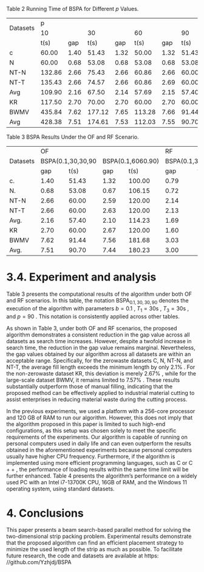 Table 2 Running Time of BSPA for Different $p$ Values.   

<table><tr><td rowspan="2">Datasets</td><td colspan="10">p</td></tr><tr><td colspan="2">10</td><td colspan="2">30</td><td colspan="2">60</td><td colspan="2">90</td><td colspan="2">120</td></tr><tr><td></td><td>t(s)</td><td>gap</td><td>t(s)</td><td>gap</td><td>t(s)</td><td>gap</td><td>t(s)</td><td>gap</td><td>t(s)</td><td>gap</td></tr><tr><td>c</td><td>60.00</td><td>1.40</td><td>51.43</td><td>1.32</td><td>50.00</td><td>1.32</td><td>51.43</td><td>1.40</td><td>51.43</td><td>1.40</td></tr><tr><td>N</td><td>60.00</td><td>0.68</td><td>53.08</td><td>0.68</td><td>53.08</td><td>0.68</td><td>53.08</td><td>0.68</td><td>53.08</td><td>0.68</td></tr><tr><td>NT-N</td><td>132.86</td><td>2.66</td><td>75.43</td><td>2.66</td><td>60.86</td><td>2.66</td><td>60.00</td><td>2.66</td><td>60.00</td><td>2.66</td></tr><tr><td>NT-T</td><td>135.43</td><td>2.66</td><td>74.57</td><td>2.66</td><td>60.86</td><td>2.69</td><td>60.00</td><td>2.66</td><td>60.00</td><td>2.66</td></tr><tr><td>Avg</td><td>109.90</td><td>2.16</td><td>67.50</td><td>2.14</td><td>57.69</td><td>2.15</td><td>57.40</td><td>2.16</td><td>57.40</td><td>2.16</td></tr><tr><td>KR</td><td>117.50</td><td>2.70</td><td>70.00</td><td>2.70</td><td>60.00</td><td>2.70</td><td>60.00</td><td>2.70</td><td>60.00</td><td>2.70</td></tr><tr><td>BWMV</td><td>435.84</td><td>7.62</td><td>177.12</td><td>7.65</td><td>113.28</td><td>7.66</td><td>91.44</td><td>7.66</td><td>81.12</td><td>7.66</td></tr><tr><td>Avg</td><td>428.38</td><td>7.51</td><td>174.61</td><td>7.53</td><td>112.03</td><td>7.55</td><td>90.70</td><td>7.54</td><td>80.63</td><td>7.54</td></tr></table>

Table 3 BSPA Results Under the OF and RF Scenario.   

<table><tr><td rowspan="3">Datasets</td><td colspan="4">OF</td><td colspan="4">RF</td></tr><tr><td colspan="2">BSPA(0.1,30,30,90</td><td colspan="2">BSPA(0.1,6060.90)</td><td colspan="2">BSPA(0.1,30,30.90)</td><td colspan="2">BSPA(0.1,60,60,90)</td></tr><tr><td>gap</td><td>t(s)</td><td>gap</td><td>t(s)</td><td>gap</td><td>t(s)</td><td>gap</td><td>t(s)</td></tr><tr><td>c.</td><td>1.40</td><td>51.43</td><td>1.32</td><td>100.00</td><td>0.79</td><td>45.7</td><td>0.75</td><td>91.43</td></tr><tr><td>N.</td><td>0.68</td><td>53.08</td><td>0.67</td><td>106.15</td><td>0.72</td><td>53.1</td><td>0.60</td><td>101.54</td></tr><tr><td>NT-N</td><td>2.66</td><td>60.00</td><td>2.59</td><td>120.00</td><td>2.14</td><td>60.0</td><td>2.04</td><td>120.00</td></tr><tr><td>NT-T</td><td>2.66</td><td>60.00</td><td>2.63</td><td>120.00</td><td>2.13</td><td>60.0</td><td>2.06</td><td>120.00</td></tr><tr><td>Avg.</td><td>2.16</td><td>57.40</td><td>2.10</td><td>114.23</td><td>1.69</td><td>56.3</td><td>1.61</td><td>111.92</td></tr><tr><td>KR</td><td>2.70</td><td>60.00</td><td>2.67</td><td>120.00</td><td>1.60</td><td>60.0</td><td>1.60</td><td>120.00</td></tr><tr><td>BWMV</td><td>7.62</td><td>91.44</td><td>7.56</td><td>181.68</td><td>3.03</td><td>72.7</td><td>2.79</td><td>141.12</td></tr><tr><td>Avg.</td><td>7.51</td><td>90.70</td><td>7.44</td><td>180.23</td><td>3.00</td><td>72.4</td><td>2.76</td><td>140.63</td></tr></table>

# 3.4. Experiment and analysis

Table 3 presents the computational results of the algorithm under both OF and RF scenarios. In this table, the notation $\mathrm { B S P A } _ { 0 . 1 , 3 0 , 3 0 , 9 0 }$ denotes the execution of the algorithm with parameters $b = 0 . 1$ , $T _ { 1 } = 3 0 \mathrm { s }$ , $T _ { 3 } = 3 0 \mathrm { s }$ , and $p = 9 0$ . This notation is consistently applied across other tables.

As shown in Table 3, under both OF and RF scenarios, the proposed algorithm demonstrates a consistent reduction in the gap value across all datasets as search time increases. However, despite a twofold increase in search time, the reduction in the gap value remains marginal. Nevertheless, the gap values obtained by our algorithm across all datasets are within an acceptable range. Specifically, for the zerowaste datasets C, N, NT-N, and NT-T, the average fill length exceeds the minimum length by only $2 . 1 \%$ . For the non-zerowaste dataset KR, this deviation is merely $2 . 6 7 \%$ , while for the large-scale dataset BWMV, it remains limited to $7 . 5 7 \%$ . These results substantially outperform those of manual filling, indicating that the proposed method can be effectively applied to industrial material cutting to assist enterprises in reducing material waste during the cutting process.

In the previous experiments, we used a platform with a 256-core processor and $1 2 0 \ \mathrm { G B }$ of RAM to run our algorithm. However, this does not imply that the algorithm proposed in this paper is limited to such high-end configurations, as this setup was chosen solely to meet the specific requirements of the experiments. Our algorithm is capable of running on personal computers used in daily life and can even outperform the results obtained in the aforementioned experiments because personal computers usually have higher CPU frequency. Furthermore, if the algorithm is implemented using more efficient programming languages, such as C or $\mathrm { C } { + } { + }$ , the performance of loading results within the same time limit will be further enhanced. Table 4 presents the algorithm’s performance on a widely used PC with an Intel i7-13700K CPU, 16GB of RAM, and the Windows 11 operating system, using standard datasets.

# 4. Conclusions

This paper presents a beam search-based parallel method for solving the two-dimensional strip packing problem. Experimental results demonstrate that the proposed algorithm can find an efficient placement strategy to minimize the used length of the strip as much as possible. To facilitate future research, the code and datasets are available at https: //github.com/Yzhjdj/BSPA